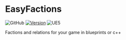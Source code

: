 # EasyFactions
![GitHub](https://img.shields.io/github/license/XpycT/EasyFactions?color=gray&logoColor=202124&style=flat-square) 
[![Version](https://img.shields.io/github/v/release/XpycT/EasyFactions?style=flat-square&label=version)](https://github.com/XpycT/EasyFactions/releases) 
![UE5](https://img.shields.io/badge/Unreal%20Engine-5.0%2B-gray?style=flat-square&logo=unrealengine&labelColor=202124) 

Factions and relations for your game in blueprints or c++
